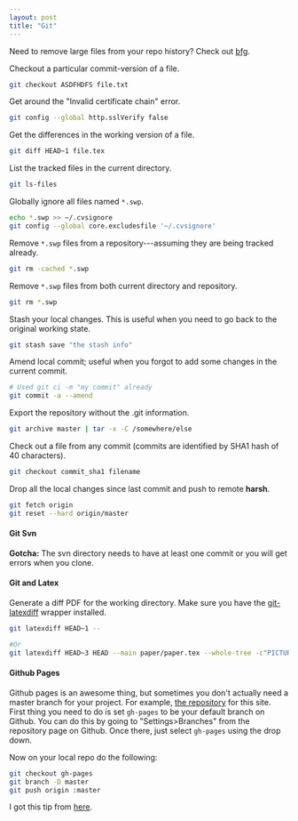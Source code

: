 ```yaml
---
layout: post 
title: "Git"
---
```


Need to remove large files from your repo history? Check out [bfg](https://rtyley.github.io/bfg-repo-cleaner/#download).

Checkout a particular commit-version of a file.

```bash
git checkout ASDFHDFS file.txt
```

Get around the "Invalid certificate chain" error.

```bash
git config --global http.sslVerify false
```

Get the differences in the working version of a file.

```bash
git diff HEAD~1 file.tex
```

List the tracked files in the current directory.

```bash
git ls-files
```

Globally ignore all files named `*.swp`.

```bash
echo *.swp >> ~/.cvsignore
git config --global core.excludesfile '~/.cvsignore'
```

Remove `*.swp` files from a repository---assuming they are being tracked
already.

```bash
git rm -cached *.swp 
```

Remove `*.swp` files from both current directory and repository.

```bash
git rm *.swp
```

Stash your local changes. This is useful when you need to go back to the original
working state.  

```bash
git stash save "the stash info"
```

Amend local commit; useful when you forgot to add some changes in the current
commit.

```bash
# Used git ci -m "my commit" already
git commit -a --amend 
```

Export the repository without the .git information.

```bash
git archive master | tar -x -C /somewhere/else
```

Check out a file from any commit (commits are identified by SHA1 hash of 40
 characters).

```bash
git checkout commit_sha1 filename
```
Drop all the local changes since last commit and push to remote **harsh**.

```bash
git fetch origin
git reset --hard origin/master
```

#### Git Svn

**Gotcha:** The svn directory needs to have at least one commit or you will get errors when
you clone.

#### Git and Latex

Generate a diff PDF for the working directory. Make sure you have the [git-latexdiff](https://gitlab.com/git-latexdiff/git-latexdiff) wrapper installed.  

```bash
git latexdiff HEAD~1 --

#Or
git latexdiff HEAD~3 HEAD --main paper/paper.tex --whole-tree -c"PICTUREENV=(?:picture|DIFnomarkup|lstlisting|lstinline)[\w\d*@]*"
```

#### Github Pages

Github pages is an awesome thing, but sometimes you don't actually need a master branch for your project. For example, [the repository][tips] for this site. First thing you need to do is set `gh-pages` to be your default branch on Github. You can do this by going to "Settings>Branches" from the repository page on Github. Once there, just select `gh-pages` using the drop down. 

Now on your local repo do the following:

```bash
git checkout gh-pages
git branch -D master
git push origin :master
```

I got this tip from [here](https://matthew-brett.github.io/pydagogue/gh_delete_master.html).

[tips]:https://github.com/rjwalls/tips


